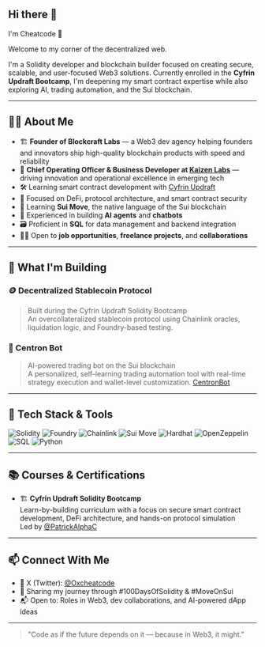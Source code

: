 ## Hi there 👋

 I'm Cheatcode 👾

Welcome to my corner of the decentralized web.

I'm a Solidity developer and blockchain builder focused on creating secure, scalable, and user-focused Web3 solutions. Currently enrolled in the **Cyfrin Updraft Bootcamp**, I'm deepening my smart contract expertise while also exploring AI, trading automation, and the Sui blockchain.

---

## 🧑‍💻 About Me

- 🏗️ **Founder of Blockcraft Labs** — a Web3 dev agency helping founders and innovators ship high-quality blockchain products with speed and reliability
- 💼 **Chief Operating Officer & Business Developer at [Kaizen Labs](http://x.com/KZNlabs)** — driving innovation and operational excellence in emerging tech
- 🛠️ Learning smart contract development with [Cyfrin Updraft](https://www.cyfrin.io/updraft)
- 🔐 Focused on DeFi, protocol architecture, and smart contract security
- 🧱 Learning **Sui Move**, the native language of the Sui blockchain
- 🤖 Experienced in building **AI agents** and **chatbots**
- 🗃️ Proficient in **SQL** for data management and backend integration
- 👨‍💼 Open to **job opportunities**, **freelance projects**, and **collaborations**

---

## 🚧 What I'm Building

### 🪙 Decentralized Stablecoin Protocol  
> Built during the Cyfrin Updraft Solidity Bootcamp  
An overcollateralized stablecoin protocol using Chainlink oracles, liquidation logic, and Foundry-based testing.

### 🤖 Centron Bot  
> AI-powered trading bot on the Sui blockchain  
A personalized, self-learning trading automation tool with real-time strategy execution and wallet-level customization.
> [CentronBot](http://x.com/CentronBot)

---

## 🧰 Tech Stack & Tools

![Solidity](https://img.shields.io/badge/Solidity-363636?style=flat&logo=solidity)
![Foundry](https://img.shields.io/badge/Foundry-ffbc03?style=flat&logo=forge&logoColor=black)
![Chainlink](https://img.shields.io/badge/Chainlink-375BD2?style=flat&logo=chainlink)
![Sui Move](https://img.shields.io/badge/Sui%20Move-5E6AD2?style=flat&logo=move&logoColor=white)
![Hardhat](https://img.shields.io/badge/Hardhat-fcc72b?style=flat&logo=ethereum)
![OpenZeppelin](https://img.shields.io/badge/OpenZeppelin-4e5d94?style=flat)
![SQL](https://img.shields.io/badge/SQL-336791?style=flat&logo=postgresql&logoColor=white)
![Python](https://img.shields.io/badge/Python-3776AB?style=flat&logo=python&logoColor=white)

---

## 📚 Courses & Certifications

- 🏗️ **Cyfrin Updraft Solidity Bootcamp**  
  Learn-by-building curriculum with a focus on secure smart contract development, DeFi architecture, and hands-on protocol simulation  
  Led by [@PatrickAlphaC](https://x.com/PatrickAlphaC)

---

## 📫 Connect With Me

- 🧵 X (Twitter): [@Oxcheatcode](https://x.com/Oxcheatcode)
- 🧪 Sharing my journey through #100DaysOfSolidity & #MoveOnSui
- 📬 Open to: Roles in Web3, dev collaborations, and AI-powered dApp ideas

---

> "Code as if the future depends on it — because in Web3, it might."

